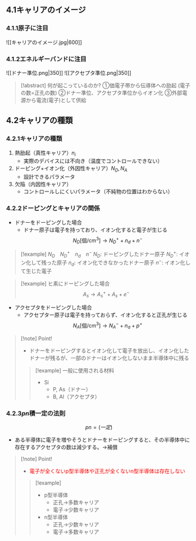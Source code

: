 ## $4.1$キャリアのイメージ

### $4.1.1$原子に注目
![[キャリアのイメージ.jpg|600]]

### $4.1.2$エネルギーバンドに注目
![[ドナー準位.png|350]] ![[アクセプタ準位.png|350]]
> [!abstract] 何が起こっているのか?
> ①価電子帯から伝導体への励起 (電子の数=正孔の数)
> ②ドナー準位、アクセプタ準位からイオン化
> ③外部電源から電流(電子)として供給

## $4.2$キャリアの種類

### $4.2.1$キャリアの種類
1. 熱励起（真性キャリア）$n_i$
    - 実際のデバイスには不向き（温度でコントロールできない）
2. ドーピング+イオン化（外因性キャリア）$N_D, N_A$
    - 設計できるパラメータ
3. 欠陥（内因性キャリア）
    - コントロールしにくいパラメータ（不純物の位置はわからない）

### $4.2.2$ドーピングとキャリアの関係
- ドナーをドーピングした場合
    - ドナー原子は電子を持っており、イオン化すると電子が生じる
    $$N_D \mathrm{[\text{個}/cm^3]} \to N_D^+ + n_d + n^-$$
> [!example] $N_D$　$N_D^+$　$n_d$　$n^-$
> $N_D$: ドーピングしたドナー原子
> $N_D^+$: イオン化して残った原子
> $n_d$: イオン化できなかったドナー原子
> $n^-$: イオン化して生じた電子

> [!example] ヒ素にドーピングした場合
> $$A_s \to A_s^+ + A_s + e^-$$

- アクセプタをドーピングした場合
    - アクセプター原子は電子を持っておらず、イオン化すると正孔が生じる
    $$N_A \mathrm{[\text{個}/cm^3]} \to N_A^- + n_a + p^+$$

> [!note] Point!
> - ドナーをドーピングするとイオン化して電子を放出し、イオン化したドナーが残るが、一部のドナーはイオン化しないまま半導体中に残る
> > [!example] 一般に使用される材料
> > - Si
> >     - P, As（ドナー）
> >     - B, Al（アクセプタ）


### $4.2.3$$pn$積一定の法則
$$pn=(一定)$$
- ある半導体に電子を増やそうとドナーをドーピングすると、その半導体中に存在するアクセプタの数は減少する。$\to$補償

> [!note] Point!
> - <span style="color: red;">電子が全くないp型半導体や正孔が全くないn型半導体は存在しない</span>
> > [!example]
> > - p型半導体
> >     - 正孔$\to$多数キャリア
> >     - 電子$\to$少数キャリア
> > - n型半導体
> >     - 正孔$\to$少数キャリア
> >     - 電子$\to$多数キャリア